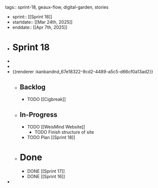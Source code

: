 tags:: sprint-18, geaux-flow, digital-garden, stories

- sprint:: [[Sprint 18]]
- startdate::   [[Mar 24th, 2025]]
- enddate::  [[Apr 7th, 2025]]
- # Sprint 18
-
-
- {{renderer :kanbandnd_67e18322-9cd2-4489-a5c5-d66cf0a13ad2}}
	- ## Backlog
		- TODO [[Cigbreak]]
	- ## In-Progress
		- TODO [[WeisMind Website]]
			- TODO Finish structure of site
		- TODO Plan [[Sprint 18]]
	- # Done
		- DONE [[Sprint 17]]
		- DONE [[Sprint 16]]
-